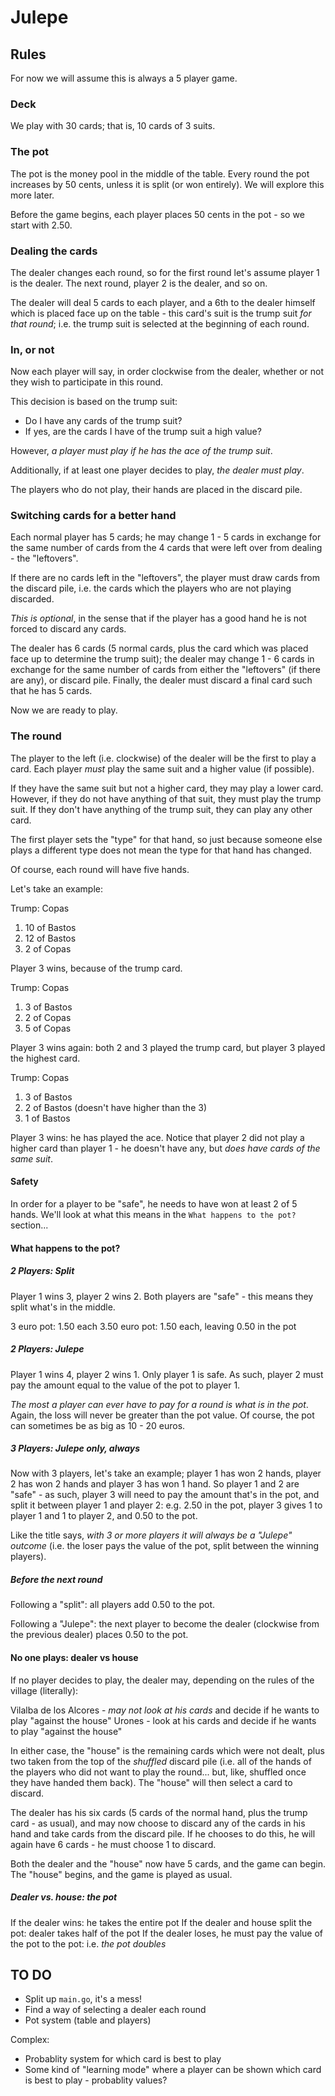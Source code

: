 # Julepe

## Rules

For now we will assume this is always a 5 player game.

### Deck 

We play with 30 cards; that is, 10 cards of 3 suits.

### The pot

The pot is the money pool in the middle of the table. Every round the pot increases by 50 cents, unless it is split (or won entirely). We will explore this more later.

Before the game begins, each player places 50 cents in the pot - so we start with 2.50.

### Dealing the cards

The dealer changes each round, so for the first round let's assume player 1 is the dealer. The next round, player 2 is the dealer, and so on.

The dealer will deal 5 cards to each player, and a 6th to the dealer himself which is placed face up on the table - this card's suit is the trump suit _for that round_; i.e. the trump suit is selected at the beginning of each round.

### In, or not

Now each player will say, in order clockwise from the dealer, whether or not they wish to participate in this round.

This decision is based on the trump suit:

* Do I have any cards of the trump suit?
* If yes, are the cards I have of the trump suit a high value?

However, _a player must play if he has the ace of the trump suit_.

Additionally, if at least one player decides to play, _the dealer must play_.

The players who do not play, their hands are placed in the discard pile.

### Switching cards for a better hand

Each normal player has 5 cards; he may change 1 - 5 cards in exchange for the same number of cards from the 4 cards that were left over from dealing - the "leftovers". 

If there are no cards left in the "leftovers", the player must draw cards from the discard pile, i.e. the cards which the players who are not playing discarded.

_This is optional_, in the sense that if the player has a good hand he is not forced to discard any cards.

The dealer has 6 cards (5 normal cards, plus the card which was placed face up to determine the trump suit); the dealer may change 1 - 6 cards in exchange for the same number of cards from either the "leftovers" (if there are any), or discard pile. Finally, the dealer must discard a final card such that he has 5 cards.

Now we are ready to play.

### The round

The player to the left (i.e. clockwise) of the dealer will be the first to play a card. Each player _must_ play the same suit and a higher value (if possible).

If they have the same suit but not a higher card, they may play a lower card. However, if they do not have anything of that suit, they must play the trump suit. If they don't have anything of the trump suit, they can play any other card.

The first player sets the "type" for that hand, so just because someone else plays a different type does not mean the type for that hand has changed.

Of course, each round will have five hands.

Let's take an example:

Trump: Copas
1) 10 of Bastos
2) 12 of Bastos
3) 2 of Copas

Player 3 wins, because of the trump card.

Trump: Copas
1) 3 of Bastos
2) 2 of Copas
3) 5 of Copas

Player 3 wins again: both 2 and 3 played the trump card, but player 3 played the highest card.

Trump: Copas
1) 3 of Bastos
2) 2 of Bastos (doesn't have higher than the 3)
3) 1 of Bastos

Player 3 wins: he has played the ace. Notice that player 2 did not play a higher card than player 1 - he doesn't have any, but _does have cards of the same suit_.

#### Safety

In order for a player to be "safe", he needs to have won at least 2 of 5 hands. We'll look at what this means in the `What happens to the pot?` section...

#### What happens to the pot?

##### 2 Players: Split

Player 1 wins 3, player 2 wins 2. Both players are "safe" - this means they split what's in the middle.

3 euro pot: 1.50 each
3.50 euro pot: 1.50 each, leaving 0.50 in the pot

##### 2 Players: Julepe

Player 1 wins 4, player 2 wins 1. Only player 1 is safe. As such, player 2 must pay the amount equal to the value of the pot to player 1. 

_The most a player can ever have to pay for a round is what is in the pot_. Again, the loss will never be greater than the pot value. Of course, the pot can sometimes be as big as 10 - 20 euros.

##### 3 Players: Julepe only, always

Now with 3 players, let's take an example; player 1 has won 2 hands, player 2 has won 2 hands and player 3 has won 1 hand. So player 1 and 2 are "safe" - as such, player 3 will need to pay the amount that's in the pot, and split it between player 1 and player 2: e.g. 2.50 in the pot, player 3 gives 1 to player 1 and 1 to player 2, and 0.50 to the pot.

Like the title says, _with 3 or more players it will always be a "Julepe" outcome_ (i.e. the loser pays the value of the pot, split between the winning players).

##### Before the next round

Following a "split": all players add 0.50 to the pot.

Following a "Julepe": the next player to become the dealer (clockwise from the previous dealer) places 0.50 to the pot.

#### No one plays: dealer vs house

If no player decides to play, the dealer may, depending on the rules of the village (literally):

Vilalba de los Alcores - _may not look at his cards_ and decide if he wants to play "against the house"
Urones - look at his cards and decide if he wants to play "against the house"

In either case, the "house" is the remaining cards which were not dealt, plus two taken from the top of the _shuffled_ discard pile (i.e. all of the hands of the players who did not want to play the round... but, like, shuffled once they have handed them back). The "house" will then select a card to discard.

The dealer has his six cards (5 cards of the normal hand, plus the trump card - as usual), and may now choose to discard any of the cards in his hand and take cards from the discard pile. If he chooses to do this, he will again have 6 cards - he must choose 1 to discard.

Both the dealer and the "house" now have 5 cards, and the game can begin. The "house" begins, and the game is played as usual.

##### Dealer vs. house: the pot

If the dealer wins: he takes the entire pot
If the dealer and house split the pot: dealer takes half of the pot
If the dealer loses, he must pay the value of the pot to the pot: i.e. _the pot doubles_

## TO DO 

* Split up `main.go`, it's a mess!
* Find a way of selecting a dealer each round
* Pot system (table and players)

Complex:

* Probablity system for which card is best to play
* Some kind of "learning mode" where a player can be shown which card is best to play - probablity values?
